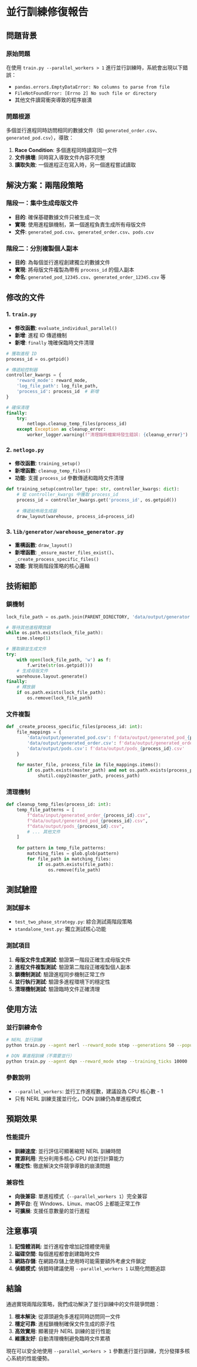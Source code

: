 # 並行訓練修復報告

## 問題背景

### 原始問題
在使用 `train.py --parallel_workers > 1` 進行並行訓練時，系統會出現以下錯誤：
- `pandas.errors.EmptyDataError: No columns to parse from file`
- `FileNotFoundError: [Errno 2] No such file or directory`
- 其他文件讀寫衝突導致的程序崩潰

### 問題根源
多個並行進程同時訪問相同的數據文件（如 `generated_order.csv`、`generated_pod.csv`），導致：
1. **Race Condition**: 多個進程同時讀寫同一文件
2. **文件損壞**: 同時寫入導致文件內容不完整
3. **讀取失敗**: 一個進程正在寫入時，另一個進程嘗試讀取

## 解決方案：兩階段策略

### 階段一：集中生成母版文件
- **目的**: 確保基礎數據文件只被生成一次
- **實現**: 使用進程鎖機制，第一個進程負責生成所有母版文件
- **文件**: `generated_pod.csv`、`generated_order.csv`、`pods.csv`

### 階段二：分別複製個人副本
- **目的**: 為每個並行進程創建獨立的數據文件
- **實現**: 將母版文件複製為帶有 `process_id` 的個人副本
- **命名**: `generated_pod_12345.csv`、`generated_order_12345.csv` 等

## 修改的文件

### 1. `train.py`
- **修改函數**: `evaluate_individual_parallel()`
- **新增**: 進程 ID 傳遞機制
- **新增**: `finally` 塊確保臨時文件清理

```python
# 獲取進程 ID
process_id = os.getpid()

# 傳遞給控制器
controller_kwargs = {
    'reward_mode': reward_mode,
    'log_file_path': log_file_path,
    'process_id': process_id  # 新增
}

# 確保清理
finally:
    try:
        netlogo.cleanup_temp_files(process_id)
    except Exception as cleanup_error:
        worker_logger.warning(f"清理臨時檔案時發生錯誤: {cleanup_error}")
```

### 2. `netlogo.py`
- **修改函數**: `training_setup()`
- **新增函數**: `cleanup_temp_files()`
- **功能**: 支援 `process_id` 參數傳遞和臨時文件清理

```python
def training_setup(controller_type: str, controller_kwargs: dict):
    # 從 controller_kwargs 中獲取 process_id
    process_id = controller_kwargs.get('process_id', os.getpid())
    
    # 傳遞給佈局生成器
    draw_layout(warehouse, process_id=process_id)
```

### 3. `lib/generator/warehouse_generator.py`
- **重構函數**: `draw_layout()`
- **新增函數**: `_ensure_master_files_exist()`、`_create_process_specific_files()`
- **功能**: 實現兩階段策略的核心邏輯

## 技術細節

### 鎖機制
```python
lock_file_path = os.path.join(PARENT_DIRECTORY, 'data/output/generator.lock')

# 等待其他進程釋放鎖
while os.path.exists(lock_file_path):
    time.sleep(1)

# 獲取鎖並生成文件
try:
    with open(lock_file_path, 'w') as f:
        f.write(str(os.getpid()))
    # 生成母版文件
    warehouse.layout.generate()
finally:
    # 釋放鎖
    if os.path.exists(lock_file_path):
        os.remove(lock_file_path)
```

### 文件複製
```python
def _create_process_specific_files(process_id: int):
    file_mappings = {
        'data/output/generated_pod.csv': f'data/output/generated_pod_{process_id}.csv',
        'data/output/generated_order.csv': f'data/output/generated_order_{process_id}.csv',
        'data/output/pods.csv': f'data/output/pods_{process_id}.csv'
    }
    
    for master_file, process_file in file_mappings.items():
        if os.path.exists(master_path) and not os.path.exists(process_path):
            shutil.copy2(master_path, process_path)
```

### 清理機制
```python
def cleanup_temp_files(process_id: int):
    temp_file_patterns = [
        f"data/input/generated_order_{process_id}.csv",
        f"data/output/generated_pod_{process_id}.csv",
        f"data/output/pods_{process_id}.csv",
        # ... 其他文件
    ]
    
    for pattern in temp_file_patterns:
        matching_files = glob.glob(pattern)
        for file_path in matching_files:
            if os.path.exists(file_path):
                os.remove(file_path)
```

## 測試驗證

### 測試腳本
- `test_two_phase_strategy.py`: 綜合測試兩階段策略
- `standalone_test.py`: 獨立測試核心功能

### 測試項目
1. **母版文件生成測試**: 驗證第一階段正確生成母版文件
2. **進程文件複製測試**: 驗證第二階段正確複製個人副本
3. **鎖機制測試**: 驗證進程同步機制正常工作
4. **並行執行測試**: 驗證多進程環境下的穩定性
5. **清理機制測試**: 驗證臨時文件正確清理

## 使用方法

### 並行訓練命令
```bash
# NERL 並行訓練
python train.py --agent nerl --reward_mode step --generations 50 --population 20 --parallel_workers 4

# DQN 單進程訓練（不需要並行）
python train.py --agent dqn --reward_mode step --training_ticks 10000
```

### 參數說明
- `--parallel_workers`: 並行工作進程數，建議設為 CPU 核心數 - 1
- 只有 NERL 訓練支援並行化，DQN 訓練仍為單進程模式

## 預期效果

### 性能提升
- **訓練速度**: 並行評估可顯著縮短 NERL 訓練時間
- **資源利用**: 充分利用多核心 CPU 的並行計算能力
- **穩定性**: 徹底解決文件競爭導致的崩潰問題

### 兼容性
- **向後兼容**: 單進程模式（`--parallel_workers 1`）完全兼容
- **跨平台**: 在 Windows、Linux、macOS 上都能正常工作
- **可擴展**: 支援任意數量的並行進程

## 注意事項

1. **記憶體消耗**: 並行進程會增加記憶體使用量
2. **磁碟空間**: 每個進程都會創建臨時文件
3. **網路存儲**: 在網路存儲上使用時可能需要額外考慮文件鎖定
4. **偵錯模式**: 偵錯時建議使用 `--parallel_workers 1` 以簡化問題追踪

## 結論

通過實現兩階段策略，我們成功解決了並行訓練中的文件競爭問題：

1. **根本解決**: 從源頭避免多進程同時訪問同一文件
2. **穩定可靠**: 進程鎖機制確保文件生成的原子性
3. **高效實用**: 顯著提升 NERL 訓練的並行性能
4. **維護友好**: 自動清理機制避免臨時文件累積

現在可以安全地使用 `--parallel_workers > 1` 參數進行並行訓練，充分發揮多核心系統的性能優勢。